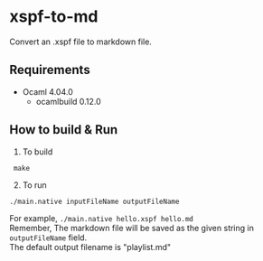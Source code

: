 # xspf-to-md
Convert an .xspf file to markdown file.

## Requirements
* Ocaml 4.04.0
  * ocamlbuild 0.12.0

## How to build & Run

1. To build
```
 make 
```

2. To run

```
./main.native inputFileName outputFileName
```

For example, `./main.native hello.xspf hello.md`  
Remember, The markdown file will be saved as the given string in `outputFileName` field.  
The default output filename is "playlist.md"

